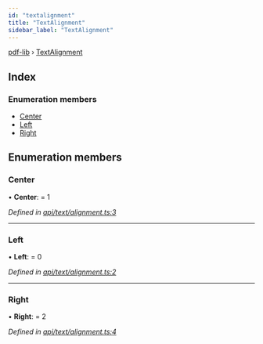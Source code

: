 ```yaml
---
id: "textalignment"
title: "TextAlignment"
sidebar_label: "TextAlignment"
---
```


[pdf-lib](../index.md) › [TextAlignment](textalignment.md)

## Index

### Enumeration members

* [Center](textalignment.md#center)
* [Left](textalignment.md#left)
* [Right](textalignment.md#right)

## Enumeration members

###  Center

• **Center**: = 1

*Defined in [api/text/alignment.ts:3](https://github.com/Hopding/pdf-lib/blob/e10290a/src/api/text/alignment.ts#L3)*

___

###  Left

• **Left**: = 0

*Defined in [api/text/alignment.ts:2](https://github.com/Hopding/pdf-lib/blob/e10290a/src/api/text/alignment.ts#L2)*

___

###  Right

• **Right**: = 2

*Defined in [api/text/alignment.ts:4](https://github.com/Hopding/pdf-lib/blob/e10290a/src/api/text/alignment.ts#L4)*
